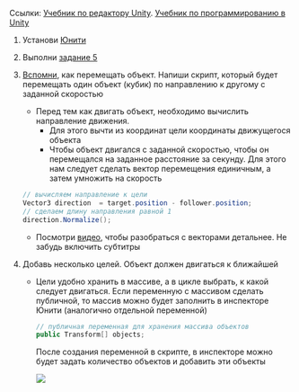 Ссылки: [Учебник по редактору Unity](http://unity3d.unium.ru/). [Учебник по программированию в Unity](https://github.com/UniumGames/Lessons)
1. Установи [Юнити](https://unity3d.com/ru)
2. Выполни [задание 5](http://unity3d.unium.ru/lessons/lesson5/tasks.html#task5)
2. [Вспомни](https://github.com/UniumGames/Lessons/blob/master/10/README.md#%D0%94%D0%B2%D0%B8%D0%B6%D0%B5%D0%BD%D0%B8%D0%B5-%D0%BE%D0%B1%D1%8A%D0%B5%D0%BA%D1%82%D0%B0), как перемещать объект. Напиши скрипт, который будет перемещать один объект (кубик) по направлению к другому с заданной скоростью

   - Перед тем как двигать объект, необходимо вычислить направление движения. 
      - Для этого вычти из координат цели координаты движущегося объекта
      - Чтобы объект двигался с заданной скоростью, чтобы он перемещался на заданное расстояние за секунду. Для этого нам следует сделать вектор перемещения единичным, а затем умножить на скорость

   ```csharp
   // вычисляем направление к цели
   Vector3 direction  = target.position - follower.position;
   // сделаем длину направления равной 1
   direction.Normalize();
   ```

   -  Посмотри [видео](https://youtu.be/7DK8aA2qee8), чтобы разобраться с векторами детальнее. Не забудь включить субтитры

3. Добавь несколько целей. Объект должен двигаться к ближайшей

   - Цели удобно хранить в массиве, а в цикле выбрать, к какой следует двигаться. Если переменную с массивом сделать публичной, то массив можно будет заполнить в инспекторе Юнити (аналогично отдельной переменной)

      ```csharp
      // публичная переменная для хранения массива объектов
      public Transform[] objects; 
      ```

      После создания переменной в скрипте, в инспекторе можно будет задать количество объектов и добавить эти объекты

      ![](https://api.monosnap.com/rpc/file/download?id=m9HTpKNC550fMq310xipurENz7eETt)
